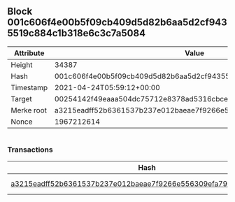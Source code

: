 ## Block 001c606f4e00b5f09cb409d5d82b6aa5d2cf9435519c884c1b318e6c3c7a5084

Attribute | Value
--- | ---
Height | 34387
Hash | 001c606f4e00b5f09cb409d5d82b6aa5d2cf9435519c884c1b318e6c3c7a5084
Timestamp | 2021-04-24T05:59:12+00:00
Target | 00254142f49eaaa504dc75712e8378ad5316cbcead634704b3734b6271167cc4
Merke root | a3215eadff52b6361537b237e012baeae7f9266e556309efa792d73afb37d945
Nonce | 1967212614

```

```

### Transactions

Hash | Amount
--- | ---
[a3215eadff52b6361537b237e012baeae7f9266e556309efa792d73afb37d945](a3215eadff52b6361537b237e012baeae7f9266e556309efa792d73afb37d945.md) | 10.00000000 SKEPTI 
